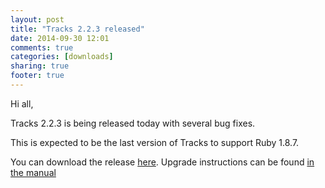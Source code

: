 ```yaml
---
layout: post
title: "Tracks 2.2.3 released"
date: 2014-09-30 12:01
comments: true
categories: [downloads]
sharing: true
footer: true
---
```

Hi all,

Tracks 2.2.3 is being released today with several bug fixes.

This is expected to be the last version of Tracks to support Ruby 1.8.7.

You can download the release [here](https://github.com/TracksApp/tracks/archive/v2.2.3.zip). 
Upgrade instructions can be found [in the manual](https://github.com/TracksApp/tracks/blob/v2.2.3/doc/upgrading.textile)

